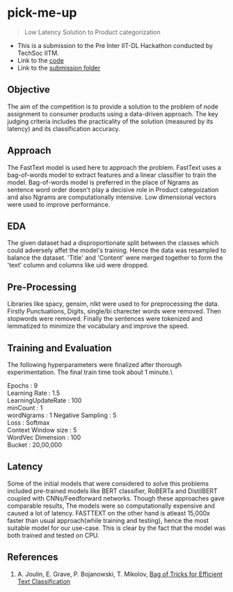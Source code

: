 # pick-me-up
> Low Latency Solution to Product categorization
* This is a submission to the Pre Inter IIT-DL Hackathon conducted by TechSoc IITM. 
* Link to the [code](https://colab.research.google.com/drive/1onBXq_Aioqe-1fYAKuSyo9rsrw1WIcFc?usp=sharing)
* Link to the [submission folder](https://drive.google.com/drive/folders/1dCZN3uUF_LRwAvk44SogGbc_GvxW-gFz?usp=sharing)
## Objective
The aim of the competition is to provide a solution to the problem of node assignment to consumer products using a data-driven approach. The key judging criteria includes the practicality of the solution (measured by its latency) and its classification accuracy.
## Approach
The FastText model is used  here to approach the problem. FastText uses a bag-of-words model to extract features and a linear classifier to train the model. Bag-of-words model is preferred in the place of Ngrams as sentence word order doesn't play a decisive role in Product categoization and also Ngrams are computationally intensive. Low dimensional vectors were used to improve performance.
## EDA
The given dataset had a disproportionate split between the classes which could adversely affet the model's training. Hence the data was resampled to balance the dataset. 'Title' and 'Content' were merged together to form the 'text' column and columns like uid were dropped.
## Pre-Processing
Libraries like spacy, gensim, nlkt were used to for preprocessing the data. Firstly Punctuations, Digits, single/bi charecter words were removed. Then stopwords were removed. Finally the sentences were tokenized and lemmatized to minimize the vocabulary and improve the speed.
## Training and Evaluation
The following hyperparameters were finalized after thorough  experimentation. The final train time took about 1 minute.\

Epochs : 9\
Learning Rate : 1.5\
LearningUpdateRate : 100\
minCount : 1\
wordNgrams : 1
Negative Sampling : 5\
Loss : Softmax\
Context Window size : 5\
WordVec Dimension : 100\
Bucket : 20,00,000
## Latency
Some of the initial models that were considered to solve this problems included pre-trained models like BERT classifier, RoBERTa and DistilBERT coupled with CNNs/Feedforward networks. Though these approaches gave comparable results, The models were so computationally expensive and caused a lot of latency. FASTTEXT on the other hand is atleast 15,000x faster than usual approach(while training and testing), hence the most suitable model for our use-case. This is clear by the fact that the model was both trained and tested on CPU.
## References
1. A. Joulin, E. Grave, P. Bojanowski, T. Mikolov, [Bag of Tricks for Efficient Text Classification](https://arxiv.org/pdf/1607.01759.pdf)
